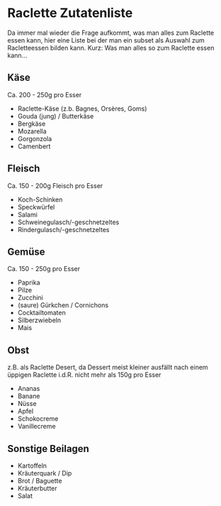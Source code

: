 # Raclette Zutatenliste

Da immer mal wieder die Frage aufkommt, was man alles zum Raclette essen kann, hier eine Liste bei der man ein subset als Auswahl zum Racletteessen bilden kann. Kurz: Was man alles so zum Raclette essen kann...

## Käse

Ca. 200 - 250g pro Esser

- Raclette-Käse (z.b. Bagnes, Orsères, Goms)
- Gouda (jung) / Butterkäse
- Bergkäse
- Mozarella
- Gorgonzola
- Camenbert

## Fleisch

Ca. 150 - 200g Fleisch pro Esser

- Koch-Schinken
- Speckwürfel
- Salami
- Schweinegulasch/-geschnetzeltes
- Rindergulasch/-geschnetzeltes

## Gemüse

Ca. 150 - 250g pro Esser

- Paprika
- Pilze
- Zucchini
- (saure) Gürkchen / Cornichons
- Cocktailtomaten
- Silberzwiebeln
- Mais

## Obst

z.B. als Raclette Desert, da Dessert meist kleiner ausfällt nach einem üppigen Raclette i.d.R. nicht mehr als 150g pro Esser

- Ananas
- Banane
- Nüsse
- Apfel
- Schokocreme
- Vanillecreme

## Sonstige Beilagen

- Kartoffeln
- Kräuterquark / Dip
- Brot / Baguette
- Kräuterbutter
- Salat
